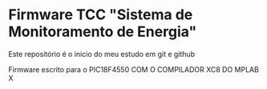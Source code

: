 # Firmware TCC "Sistema de Monitoramento de Energia"

Este repositório é o inicio do meu estudo em git e github

Firmware escrito para o PIC18F4550 COM O COMPILADOR XC8 DO MPLAB X

